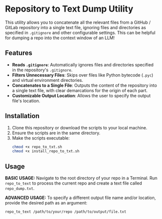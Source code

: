 # Repository to Text Dump Utility

This utility allows you to concatenate all the relevant files from a GitHub / GitLab repository into a single text file, ignoring files and directories as specified in `.gitignore` and other configurable settings. This can be helpful for dumping a repo into the context window of an LLM! 

## Features

- **Reads `.gitignore`**: Automatically ignores files and directories specified in the repository's `.gitignore`.
- **Filters Unnecessary Files**: Skips over files like Python bytecode (`.pyc`) and virtual environment directories.
- **Concatenates to a Single File**: Outputs the content of the repository into a single text file, with clear demarcations for the origin of each part.
- **Customizable Output Location**: Allows the user to specify the output file's location.

## Installation

1. Clone this repository or download the scripts to your local machine.
2. Ensure the scripts are in the same directory.
3. Make the scripts executable:
   ```bash
   chmod +x repo_to_txt.sh
   chmod +x install_repo_to_txt.sh

## Usage

**BASIC USAGE:** Navigate to the root directory of your repo in a Terminal. Run `repo_to_text` to process the current repo and create a text file called `repo_dump.txt`. 

**ADVANCED USAGE:** To specify a different output file name and/or location, provide the desired path as an argument:

```
repo_to_text /path/to/your/repo /path/to/output/file.txt
```